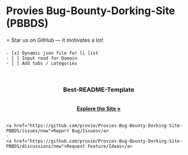 # Provies Bug-Bounty-Dorking-Site (PBBDS)

:star: Star us on GitHub — it motivates a lot!

    - [x] Dynamic json file for li list
    - [ ] Input read for Domain
    - [ ] Add tabs / categories 
    
    
<br />
<p align="center">
  <a href="">
  </a>

  <h3 align="center">Best-README-Template</h3>

  <p align="center">
    <br />
    <a href="https://provie.github.io/Provies-Bug-Bounty-Dorking-Site-PBBDS/"><strong>Explore the Site »</strong></a>
    <br />
    <br />

    <a href="https://github.com/provie/Provies-Bug-Bounty-Dorking-Site-PBBDS/issues/new">Report Bug/Issues</a>
    ·
    <a href="https://github.com/provie/Provies-Bug-Bounty-Dorking-Site-PBBDS/discussions/new">Request Feature/Ideas</a>
  </p>
</p>
